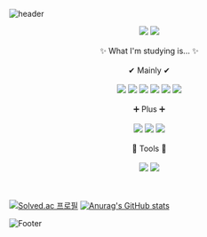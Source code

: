 ![header](https://capsule-render.vercel.app/api?type=waving&color=auto&height=150&section=header&text=Goni%20Archive&fontSize=70)

<div align="center">
<a href="https://hits.seeyoufarm.com"><img src="https://hits.seeyoufarm.com/api/count/incr/badge.svg?url=https%3A%2F%2Fgithub.com%2Fsagongjieun&count_bg=%23000000&title_bg=%23000000&icon=github.svg&icon_color=%23FFFFFF&title=GITHUB&edge_flat=false"/></a> <a href="https://hits.seeyoufarm.com"><img src="https://hits.seeyoufarm.com/api/count/incr/badge.svg?url=https%3A%2F%2Fking-goni.tistory.com&count_bg=%23000000&title_bg=%23000000&icon=&icon_color=%23000000&title=TISTORY&edge_flat=false"/></a>
</div>
 
<br />
 
<div align="center">
✨ What I'm studying is... ✨
</div>

<br />

<div align="center">
 ✔ Mainly ✔
</div>

<br />

<div align="center">
  <img src="https://img.shields.io/badge/HTML-E34F26?style=flat-square&logo=HTML5&logoColor=white"/> <img src="https://img.shields.io/badge/CSS-1572B6?style=flat-square&logo=CSS3&logoColor=white"/> <img src="https://img.shields.io/badge/JavaScript-F7DF1E?style=flat-square&logo=JavaScript&logoColor=white"/> <img src="https://img.shields.io/badge/React-61DAFB?style=flat-square&logo=React&logoColor=white"/> <img src="https://img.shields.io/badge/Next.js-000000?style=flat-square&logo=Next.js&logoColor=white"/> <img src="https://img.shields.io/badge/Redux-764ABC?style=flat-square&logo=Redux&logoColor=white"/>
</div>

<br />

<div align="center">
  ➕ Plus ➕
</div>

<br />

<div align="center">
  <img src="https://img.shields.io/badge/Python-3776AB?style=flat-square&logo=Python&logoColor=white"/> <a href="https://velog.io/@goni"><img src="https://img.shields.io/badge/Velog-20C997?style=flat-square&logo=Velog&logoColor=white"/></a> <img src="https://img.shields.io/badge/Notion-000000?style=flat-square&logo=Notion&logoColor=white"/>
</div>

<br />

<div align="center">
  🔨 Tools 🔨
</div>

<br />

<div align="center">
  <img src="https://img.shields.io/badge/Visual Studio Code-007ACC?style=flat-square&logo=Visual Studio Code&logoColor=white"/> <a href="https://github.com/sagongjieun"><img src="https://img.shields.io/badge/GitHub-181717?style=flat-square&logo=GitHub&logoColor=white"/></a>
</div>

<br />
<br />

[![Solved.ac
프로필](http://mazassumnida.wtf/api/v2/generate_badge?boj=ths04021)](https://solved.ac/ths04021)
[![Anurag's GitHub stats](https://github-readme-stats.vercel.app/api?username=sagongjieun)](https://github.com/sagongjieun/github-readme-stats)

![Footer](https://capsule-render.vercel.app/api?type=waving&color=auto&height=150&section=footer)
